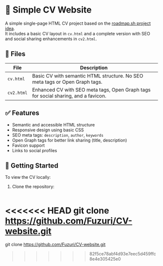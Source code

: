 # 🧾 Simple CV Website

A simple single-page HTML CV project based on the [roadmap.sh project idea](https://roadmap.sh/projects/single-page-cv).  
It includes a basic CV layout in `cv.html` and a complete version with SEO and social sharing enhancements in `cv2.html`.

## 📁 Files

| File        | Description                                                                 |
|-------------|-----------------------------------------------------------------------------|
| `cv.html`   | Basic CV with semantic HTML structure. No SEO meta tags or Open Graph tags. |
| `cv2.html`  | Enhanced CV with SEO meta tags, Open Graph tags for social sharing, and a favicon. |

## ✅ Features

- Semantic and accessible HTML structure
- Responsive design using basic CSS
- SEO meta tags: `description`, `author`, `keywords`
- Open Graph tags for better link sharing (title, description)
- Favicon support
- Links to social profiles

## 🚀 Getting Started

To view the CV locally:

1. Clone the repository:
   ```bash
<<<<<<< HEAD
   git clone https://github.com/Fuzuri/CV-website.git
=======
   git clone https://github.com/Fuzuri/CV-website.git
>>>>>>> 82f5ce78abf4d93e7eec5d459ffc8e4e305425e0
